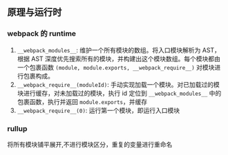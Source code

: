 ## 原理与运行时
### webpack 的 runtime
1.  `__webpack_modules__`: 维护一个所有模块的数组。将入口模块解析为 AST，根据 AST 深度优先搜索所有的模块，并构建出这个模块数组。每个模块都由一个包裹函数 `(module, module.exports, __webpack_require__)` 对模块进行包裹构成。
2.  `__webpack_require__(moduleId)`: 手动实现加载一个模块。对已加载过的模块进行缓存，对未加载过的模块，执行 id 定位到 `__webpack_modules__` 中的包裹函数，执行并返回 `module.exports`，并缓存
3.  `__webpack_require__(0)`: 运行第一个模块，即运行入口模块


### rullup
将所有模块铺平展开,不进行模块区分，重复的变量进行重命名